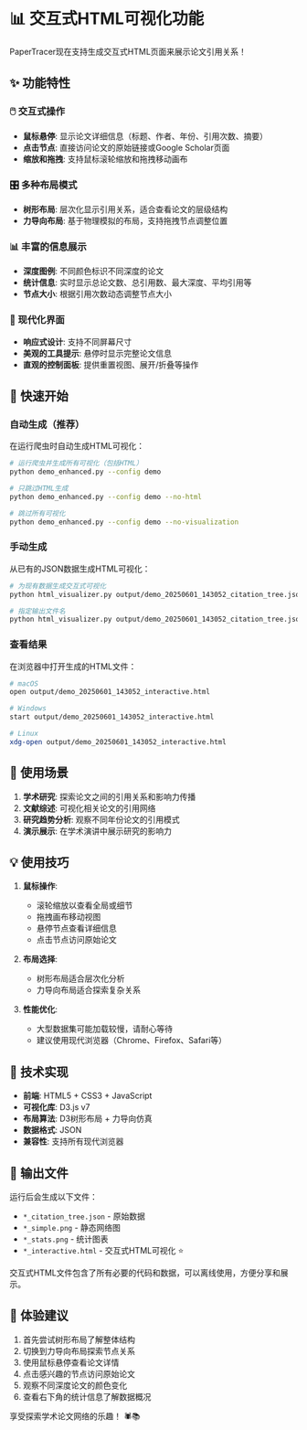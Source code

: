 # 📊 交互式HTML可视化功能

PaperTracer现在支持生成交互式HTML页面来展示论文引用关系！

## ✨ 功能特性

### 🖱️ 交互式操作
- **鼠标悬停**: 显示论文详细信息（标题、作者、年份、引用次数、摘要）
- **点击节点**: 直接访问论文的原始链接或Google Scholar页面
- **缩放和拖拽**: 支持鼠标滚轮缩放和拖拽移动画布

### 🎛️ 多种布局模式
- **树形布局**: 层次化显示引用关系，适合查看论文的层级结构
- **力导向布局**: 基于物理模拟的布局，支持拖拽节点调整位置

### 📊 丰富的信息展示
- **深度图例**: 不同颜色标识不同深度的论文
- **统计信息**: 实时显示总论文数、总引用数、最大深度、平均引用等
- **节点大小**: 根据引用次数动态调整节点大小

### 🎨 现代化界面
- **响应式设计**: 支持不同屏幕尺寸
- **美观的工具提示**: 悬停时显示完整论文信息
- **直观的控制面板**: 提供重置视图、展开/折叠等操作

## 🚀 快速开始

### 自动生成（推荐）
在运行爬虫时自动生成HTML可视化：

```bash
# 运行爬虫并生成所有可视化（包括HTML）
python demo_enhanced.py --config demo

# 只跳过HTML生成
python demo_enhanced.py --config demo --no-html

# 跳过所有可视化
python demo_enhanced.py --config demo --no-visualization
```

### 手动生成
从已有的JSON数据生成HTML可视化：

```bash
# 为现有数据生成交互式可视化
python html_visualizer.py output/demo_20250601_143052_citation_tree.json

# 指定输出文件名
python html_visualizer.py output/demo_20250601_143052_citation_tree.json --output my_visualization.html
```

### 查看结果
在浏览器中打开生成的HTML文件：

```bash
# macOS
open output/demo_20250601_143052_interactive.html

# Windows
start output/demo_20250601_143052_interactive.html

# Linux
xdg-open output/demo_20250601_143052_interactive.html
```

## 🎯 使用场景

1. **学术研究**: 探索论文之间的引用关系和影响力传播
2. **文献综述**: 可视化相关论文的引用网络
3. **研究趋势分析**: 观察不同年份论文的引用模式
4. **演示展示**: 在学术演讲中展示研究的影响力

## 💡 使用技巧

1. **鼠标操作**:
   - 滚轮缩放以查看全局或细节
   - 拖拽画布移动视图
   - 悬停节点查看详细信息
   - 点击节点访问原始论文

2. **布局选择**:
   - 树形布局适合层次化分析
   - 力导向布局适合探索复杂关系

3. **性能优化**:
   - 大型数据集可能加载较慢，请耐心等待
   - 建议使用现代浏览器（Chrome、Firefox、Safari等）

## 🔧 技术实现

- **前端**: HTML5 + CSS3 + JavaScript
- **可视化库**: D3.js v7
- **布局算法**: D3树形布局 + 力导向仿真
- **数据格式**: JSON
- **兼容性**: 支持所有现代浏览器

## 📁 输出文件

运行后会生成以下文件：
- `*_citation_tree.json` - 原始数据
- `*_simple.png` - 静态网络图
- `*_stats.png` - 统计图表
- `*_interactive.html` - 交互式HTML可视化 ⭐

交互式HTML文件包含了所有必要的代码和数据，可以离线使用，方便分享和展示。

## 🎉 体验建议

1. 首先尝试树形布局了解整体结构
2. 切换到力导向布局探索节点关系
3. 使用鼠标悬停查看论文详情
4. 点击感兴趣的节点访问原始论文
5. 观察不同深度论文的颜色变化
6. 查看右下角的统计信息了解数据概况

享受探索学术论文网络的乐趣！ 🕷️📚
